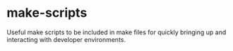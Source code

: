 # make-scripts
Useful make scripts to be included in make files for quickly bringing up and interacting with developer environments.
